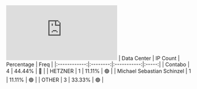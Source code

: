 ![Diagramm](https://github.com/111STAVR111/props/blob/main/Story/Decentralization/1/README.md)
| Data Center | IP Count | Percentage | Freq |
|:------------:|:--------:|:-----------:|:-----:|
| Contabo | 4 | 44.44% | 🔴 |
| HETZNER | 1 | 11.11% | 🟢 |
| Michael Sebastian Schinzel | 1 | 11.11% | 🟢 |
| OTHER | 3 | 33.33% | 🟢 |